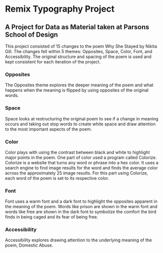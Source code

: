# Remix Typography Project
## A Project for Data as Material taken at Parsons School of Design

This project consisted of 15 changes to the poem Why She Stayed by Nikita Gill. The changes fell within 5 themes: Opposites, Space, Color, Font, and Accessibility. The original structure and spacing of the poem is used and kept consistent for each iteration of the project. 

### Opposites
The Opposites theme explores the deeper meaning of the poem and what happens when the meaning is flipped by using opposites of the original words. 

### Space
Space looks at restructuring the original poem to see if a change in meaning occurs and taking out stop words to create white space and draw attention to the most important aspects of the poem.

### Color
Color plays with using the contrast between black and white to highlight major points in the poem. One part of color used a program called Colorize. Colorize is a website that turns any word or phrase into a hex color. It uses a search engine to find image results for the word and finds the average color across the approximately 25 image results. For this part using Colorize, each word of the poem is set to its respective color. 

### Font
Font uses a warm font and a dark font to highlight the opposites apparent in the meaning of the poem. Words like prison are shown in the warm font and words like free are shown in the dark font to symbolize the comfort the bird finds in being caged and its fear of being free.

### Accessibility
Accessibility explores drawing attention to the underlying meaning of the poem, Domestic Abuse.
